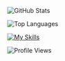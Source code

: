 ![GitHub Stats](https://github-readme-stats.vercel.app/api?username=AhmadAkmalFauzan&show_icons=true&theme=dracula)

![Top Languages](https://github-readme-stats.vercel.app/api/top-langs/?username=AhmadAkmalFauzan&layout=compact&theme=radical)

[![My Skills](https://skillicons.dev/icons?i=kali,linux,php,html,css,cs,py)](https://skillicons.dev)

![Profile Views](https://komarev.com/ghpvc/?username=AhmadAkmalFauzan&color=blue)


